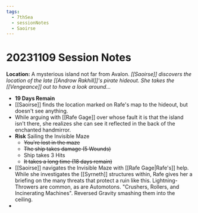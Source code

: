 ```yaml
---
tags:
  - 7thSea
  - sessionNotes
  - Saoirse
---
```

# 20231109 Session Notes
**Location:** A mysterious island not far from Avalon.
*[[Saoirse]] discovers the location of the late [[Androw Rakhill]]'s pirate hideout.  She takes the [[Vengeance]] out to have a look around...*

- **19 Days Remain**
- [[Saoirse]] finds the location marked on Rafe's map to the hideout, but doesn't see anything.
- While arguing with [[Rafe Gage]] over whose fault it is that the island isn't there, she realizes she can see it reflected in the back of the enchanted handmirror.
- **Risk** Sailing the Invisible Maze
	- ~~You're lost in the maze~~
	- ~~The ship takes damage (5 Wounds)~~
	- Ship takes 3 Hits
	- ~~It takes a long time (18 days remain)~~
- [[Saoirse]] navigates the Invisible Maze with [[Rafe Gage|Rafe's]] help.  While she investigates the [[Syrneth]] structures within, Rafe gives her a briefing on the many threats that protect a ruin like this.  Lightning-Throwers are common, as are Automotons.  "Crushers, Rollers, and Incinerating Machines".  Reversed Gravity smashing them into the ceiling.
- 